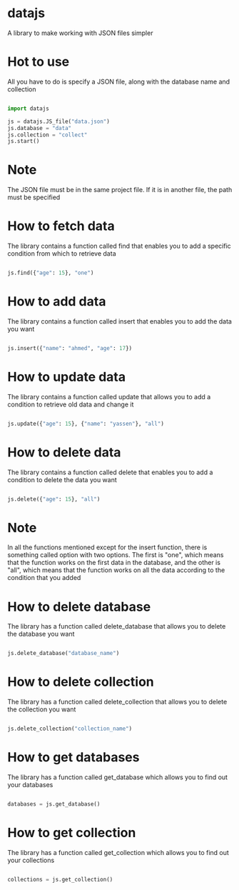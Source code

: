 # datajs

A library to make working with JSON files simpler

# Hot to use

All you have to do is specify a JSON file, along with the database name and collection

```py

import datajs

js = datajs.JS_file("data.json")
js.database = "data"
js.collection = "collect"
js.start()

```

# Note 

The JSON file must be in the same project file. If it is in another file, the path must be specified

# How to fetch data

The library contains a function called find that enables you to add a specific condition from which to retrieve data

```py

js.find({"age": 15}, "one")

```

# How to add data

The library contains a function called insert that enables you to add the data you want

```py

js.insert({"name": "ahmed", "age": 17})

```

# How to update data

The library contains a function called update that allows you to add a condition to retrieve old data and change it

```py

js.update({"age": 15}, {"name": "yassen"}, "all")

```
# How to delete data

The library contains a function called delete that enables you to add a condition to delete the data you want

```py

js.delete({"age": 15}, "all")

```

# Note

In all the functions mentioned except for the insert function, there is something called option with two options. The first is "one", which means that the function works on the first data in the database, and the other is "all", which means that the function works on all the data according to the condition that you added

# How to delete database

The library has a function called delete_database that allows you to delete the database you want

```py

js.delete_database("database_name")

```

# How to delete collection

The library has a function called delete_collection that allows you to delete the collection you want

```py

js.delete_collection("collection_name")

```

# How to get databases

The library has a function called get_database which allows you to find out your databases

```py

databases = js.get_database()

```

# How to get collection

The library has a function called get_collection which allows you to find out your collections

```py

collections = js.get_collection()

```